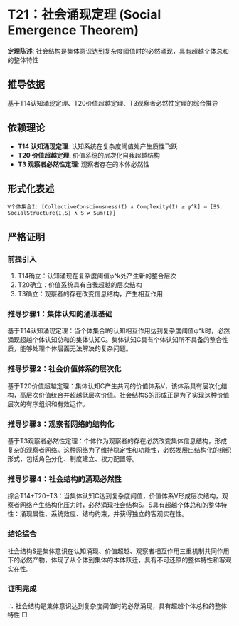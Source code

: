 # T21：社会涌现定理 (Social Emergence Theorem)  

**定理陈述**: 社会结构是集体意识达到复杂度阈值时的必然涌现，具有超越个体总和的整体特性  

## 推导依据
基于T14认知涌现定理、T20价值超越定理、T3观察者必然性定理的综合推导

## 依赖理论
- **T14 认知涌现定理**: 认知系统在复杂度阈值处产生质性飞跃
- **T20 价值超越定理**: 价值系统的层次化自我超越结构
- **T3 观察者必然性定理**: 观察者存在的本体必然性

## 形式化表述  
```  
∀个体集合I: [CollectiveConsciousness(I) ∧ Complexity(I) ≥ φ^k] → [∃S: SocialStructure(I,S) ∧ S ≠ Sum(I)]  
```  

## 严格证明  

### 前提引入
1. T14确立：认知涌现在复杂度阈值φ^k处产生新的整合层次
2. T20确立：价值系统具有自我超越的层次结构
3. T3确立：观察者的存在改变信息结构，产生相互作用

### 推导步骤1：集体认知的涌现基础
基于T14认知涌现定理：当个体集合I的认知相互作用达到复杂度阈值φ^k时，必然涌现超越个体认知总和的集体认知C。集体认知C具有个体认知所不具备的整合性质，能够处理个体层面无法解决的复杂问题。

### 推导步骤2：社会价值体系的层次化
基于T20价值超越定理：集体认知C产生共同的价值体系V，该体系具有层次化结构，高层次价值统合并超越低层次价值。社会结构S的形成正是为了实现这种价值层次的有序组织和有效运作。

### 推导步骤3：观察者网络的结构化
基于T3观察者必然性定理：个体作为观察者的存在必然改变集体信息结构，形成复杂的观察者网络。这种网络为了维持稳定性和功能性，必然发展出结构化的组织形式，包括角色分化、制度建立、权力配置等。

### 推导步骤4：社会结构的涌现必然性
综合T14+T20+T3：当集体认知C达到复杂度阈值，价值体系V形成层次结构，观察者网络产生结构化压力时，必然涌现社会结构S。S具有超越个体总和的整体特性：涌现属性、系统效应、结构约束，并获得独立的客观实在性。

### 结论综合
社会结构S是集体意识在认知涌现、价值超越、观察者相互作用三重机制共同作用下的必然产物，体现了从个体到集体的本体跃迁，具有不可还原的整体特性和客观实在性。

### 证明完成  
∴ 社会结构是集体意识达到复杂度阈值时的必然涌现，具有超越个体总和的整体特性 □  

